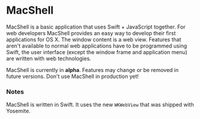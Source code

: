 MacShell
========

MacShell is a basic application that uses Swift + JavaScript together. For web developers MacShell provides an easy way to develop their first applications for OS X. The window content is a web view. Features that aren't available to normal web applications have to be programmed using Swift, the user interface (except the window frame and application menu) are written with web technologies.

MacShell is currently in **alpha**. Features may change or be removed in future versions. Don't use MacShell in production yet!


### Notes

MacShell is written in Swift. It uses the new `WKWebView` that was shipped with Yosemite.
